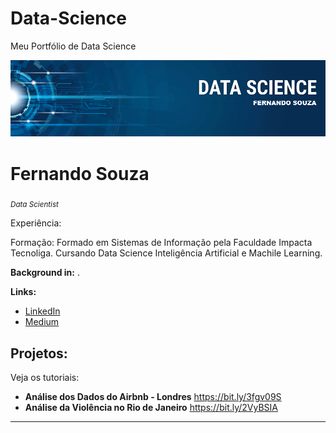 # Data-Science
Meu Portfólio de Data Science


<p align="center">
  <img src="banner.png" >
</p>

# Fernando Souza
<sub>*Data Scientist* </sub>

Experiência:

Formação: Formado em Sistemas de Informação pela Faculdade Impacta Tecnoliga. Cursando Data Science Inteligência Artificial e Machile Learning.

**Background in:** .

**Links:**
* [LinkedIn](https://www.linkedin.com/in/fernando-souza-7b980123/)
* [Medium](https://medium.com/@fernassouza)


## Projetos:
Veja os tutoriais:

* **Análise dos Dados do Airbnb - Londres** https://bit.ly/3fgv09S
* **Análise da Violência no Rio de Janeiro** https://bit.ly/2VyBSIA


---
